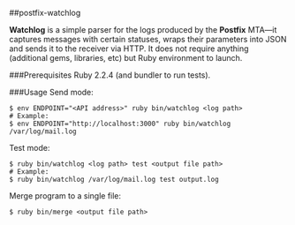 ##postfix-watchlog

**Watchlog** is a simple parser for the logs produced by the **Postfix** MTA—it captures messages with certain statuses, wraps their parameters into JSON and sends it to the receiver via HTTP. It does not require anything (additional gems, libraries, etc) but Ruby environment to launch.

###Prerequisites
Ruby 2.2.4 (and bundler to run tests).

###Usage
Send mode:
```
$ env ENDPOINT="<API address>" ruby bin/watchlog <log path>
# Example:
$ env ENDPOINT="http://localhost:3000" ruby bin/watchlog /var/log/mail.log
```

Test mode:
```
$ ruby bin/watchlog <log path> test <output file path>
# Example:
$ ruby bin/watchlog /var/log/mail.log test output.log
```

Merge program to a single file:
```
$ ruby bin/merge <output file path>
```
